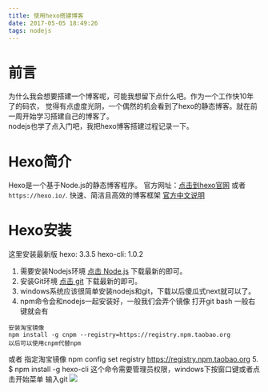 ```yaml
---
title: 使用hexo搭建博客
date: 2017-05-05 18:49:26
tags: nodejs
---
```

# 前言
为什么我会想要搭建一个博客呢，可能我想留下点什么吧。作为一个工作快10年了的码农，
觉得有点虚度光阴，一个偶然的机会看到了hexo的静态博客。就在前一周开始学习搭建自己的博客了。  
nodejs也学了点入门吧，我把hexo博客搭建过程记录一下。

# Hexo简介
Hexo是一个基于Node.js的静态博客程序。
官方网址：[点击到hexo官网](https://hexo.io/) 或者 `https://hexo.io/`.
快速、简洁且高效的博客框架 [官方中文说明](https://hexo.io/zh-cn/docs/index.html)
# Hexo安装
这里安装最新版 hexo: 3.3.5 hexo-cli: 1.0.2 
1. 需要安装Nodejs环境 [点击 Node.js](https://nodejs.org/en/ "点击到官网下载") 下载最新的即可。
2. 安装Git环境 [点击 git](https://git-scm.com/ "点击到官网下载") 下载最新的即可。
3. windows系统应该很简单安装nodejs和git，下载以后傻瓜式next就可以了。
4. npm命令会和nodejs一起安装好，一般我们会弄个镜像 打开git bash 一般右键就会有
```
安装淘宝镜像
npm install -g cnpm --registry=https://registry.npm.taobao.org
以后可以使用cnpm代替npm
```
或者
指定淘宝镜像 npm config set registry https://registry.npm.taobao.org 
5.
$ npm install -g hexo-cli
这个命令需要管理员权限，windows下按窗口键或者点击开始菜单 输入git
![](http://i4.buimg.com/519918/2c41b2faa8d669fa.png)
